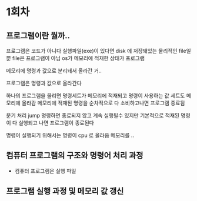 # 1회차
## 프로그램이란 뭘까..
프로그램은 코드가 아니다
실행파일(exe)이 있다면 disk 에 저장돼있는 물리적인 file일뿐
file은 프로그램이 아님
os가 메모리에 적재한 상태가 프로그램

메모리에 명령과 값으로 분리돼서 올라간 거..

프로그램은 명령과 값으로 올라간다

하나의 프로그램을 올리면 명령세트가 메모리에 적재되고 명령이 사용하는 값 세트도 메모리에 올라감
메모리에 적재된 명령을 순차적으로 다 소비하고나면 프로그램 종료됨

분기 처리 jump 명령하면 종료되지 않고 계속 실행될수 있지만
기본적으로 적재된 명령이 다 실행되고 나면 프로그램이 종료된다

명령이 실행되기 위해서는 명령이 cpu 로 올라옴 
메모리를 .. 

## 컴퓨터 프로그램의 구조와 명령어 처리 과정
- 컴퓨터 프로그램은 실행 파일
## 프로그램 실행 과정 및 메모리 값 갱신
